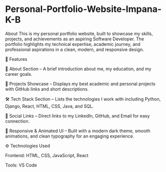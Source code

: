 # Personal-Portfolio-Website-Impana-K-B
About This is my personal portfolio website, built to showcase my skills, projects, and achievements as an aspiring Software Developer. The portfolio highlights my technical expertise, academic journey, and professional aspirations in a clean, modern, and responsive design.


🧩 Features

🎯 About Section – A brief introduction about me, my education, and my career goals.

💼 Projects Showcase – Displays my best academic and personal projects with GitHub links and short descriptions.

🛠️ Tech Stack Section – Lists the technologies I work with including Python, Django, React, HTML, CSS, Java, and SQL.

🔗 Social Links – Direct links to my LinkedIn, GitHub, and Email for easy connection.

🎨 Responsive & Animated UI – Built with a modern dark theme, smooth animations, and clean typography for an engaging experience.

⚙️ Technologies Used

Frontend: HTML, CSS, JavaScript, React

Tools: VS Code

